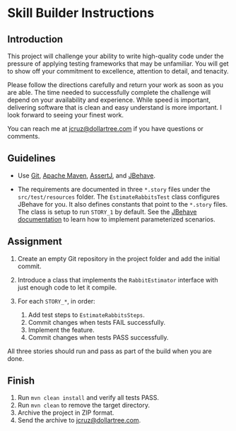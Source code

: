 # Skill Builder Instructions

## Introduction

This project will challenge your ability to write high-quality code under the pressure of applying testing frameworks that may be unfamiliar. You will get to show off your commitment to excellence, attention to detail, and tenacity.

Please follow the directions carefully and return your work as soon as you are able. The time needed to successfully complete the challenge will depend on your availability and experience. While speed is important, delivering software that is clean and easy understand is more important. I look forward to seeing your finest work.

You can reach me at jcruz@dollartree.com if you have questions or comments.

## Guidelines

* Use [Git](https://git-scm.com/), [Apache Maven](https://maven.apache.org/users/index.html), [AssertJ](https://joel-costigliola.github.io/assertj/), and [JBehave](http://jbehave.org/reference/stable/).

* The requirements are documented in three `*.story` files under the `src/test/resources` folder. The `EstimateRabbitsTest` class configures JBehave for you. It also defines constants that point to the `*.story` files. The class is setup to run `STORY_1` by default. See the [JBehave documentation](http://jbehave.org/reference/stable/parametrised-scenarios.html) to learn how to implement parameterized scenarios.

## Assignment

1. Create an empty Git repository in the project folder and add the initial commit.

2. Introduce a class that implements the `RabbitEstimator` interface with just enough code to let it compile.

3. For each `STORY_*`, in order:
    1. Add test steps to `EstimateRabbitsSteps`.
    2. Commit changes when tests FAIL successfully.
    3. Implement the feature.
    4. Commit changes when tests PASS successfully.

All three stories should run and pass as part of the build when you are done.

## Finish

1. Run `mvn clean install` and verify all tests PASS.
2. Run `mvn clean` to remove the target directory.
3. Archive the project in ZIP format.
4. Send the archive to jcruz@dollartree.com.
